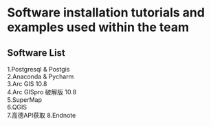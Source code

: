 # Software installation tutorials and examples used within the team
## Software List
1.Postgresql & Postgis <br>
2.Anaconda & Pycharm <br>
3.Arc GIS 10.8<br>
4.Arc GISpro 破解版 10.8<br>
5.SuperMap <br>
6.QGIS <br>
7.高德API获取
8.Endnote 
